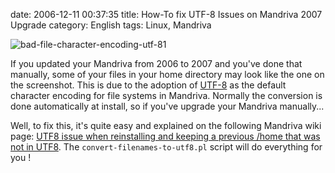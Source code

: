 date: 2006-12-11 00:37:35
title: How-To fix UTF-8 Issues on Mandriva 2007 Upgrade
category: English
tags: Linux, Mandriva

![bad-file-character-encoding-utf-81](/static/uploads/2006/bad-file-character-encoding-utf-81.png)

If you updated your Mandriva from 2006 to 2007 and you've done that manually, some of your files in your home directory may look like the one on the screenshot. This is due to the adoption of [UTF-8](http://en.wikipedia.org/wiki/UTF-8) as the default character encoding for file systems in Mandriva. Normally the conversion is done automatically at install, so if you've upgrade your Mandriva manually...

Well, to fix this, it's quite easy and explained on the following Mandriva wiki page: [UTF8 issue when reinstalling and keeping a previous /home that was not in UTF8](http://qa.mandriva.com/twiki/bin/view/Main/MandrivaLinux2007Errata#UTF8_issue_when_reinstalling_and). The `convert-filenames-to-utf8.pl` script will do everything for you !
